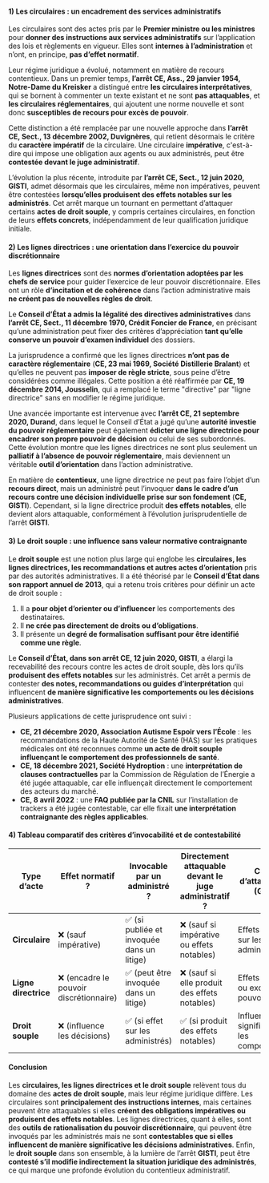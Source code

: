 #### **1) Les circulaires : un encadrement des services administratifs**

Les circulaires sont des actes pris par le **Premier ministre ou les ministres** pour **donner des instructions aux services administratifs** sur l’application des lois et règlements en vigueur. Elles sont **internes à l’administration** et n’ont, en principe, **pas d’effet normatif**.

Leur régime juridique a évolué, notamment en matière de recours contentieux. Dans un premier temps, **l’arrêt CE, Ass., 29 janvier 1954, Notre-Dame du Kreisker** a distingué entre **les circulaires interprétatives**, qui se bornent à commenter un texte existant et ne sont **pas attaquables**, et **les circulaires réglementaires**, qui ajoutent une norme nouvelle et sont donc **susceptibles de recours pour excès de pouvoir**.

Cette distinction a été remplacée par une nouvelle approche dans **l’arrêt CE, Sect., 13 décembre 2002, Duvignères**, qui retient désormais le critère du **caractère impératif** de la circulaire. Une circulaire **impérative**, c'est-à-dire qui impose une obligation aux agents ou aux administrés, peut être **contestée devant le juge administratif**.

L’évolution la plus récente, introduite par **l’arrêt CE, Sect., 12 juin 2020, GISTI**, admet désormais que les circulaires, même non impératives, peuvent être contestées **lorsqu’elles produisent des effets notables sur les administrés**. Cet arrêt marque un tournant en permettant d’attaquer certains **actes de droit souple**, y compris certaines circulaires, en fonction de leurs **effets concrets**, indépendamment de leur qualification juridique initiale.

#### **2) Les lignes directrices : une orientation dans l’exercice du pouvoir discrétionnaire**

Les **lignes directrices** sont des **normes d’orientation adoptées par les chefs de service** pour guider l’exercice de leur pouvoir discrétionnaire. Elles ont un rôle **d’incitation et de cohérence** dans l’action administrative mais **ne créent pas de nouvelles règles de droit**.

Le **Conseil d’État a admis la légalité des directives administratives** dans **l’arrêt CE, Sect., 11 décembre 1970, Crédit Foncier de France**, en précisant qu’une administration peut fixer des critères d’appréciation **tant qu’elle conserve un pouvoir d’examen individuel** des dossiers.

La jurisprudence a confirmé que les lignes directrices **n’ont pas de caractère réglementaire** (**CE, 23 mai 1969, Société Distillerie Bralant**) et qu’elles ne peuvent pas **imposer de règle stricte**, sous peine d’être considérées comme illégales. Cette position a été réaffirmée par **CE, 19 décembre 2014, Jousselin**, qui a remplacé le terme "directive" par "ligne directrice" sans en modifier le régime juridique.

Une avancée importante est intervenue avec **l’arrêt CE, 21 septembre 2020, Durand**, dans lequel le Conseil d’État a jugé qu’une **autorité investie du pouvoir réglementaire** peut également **édicter une ligne directrice pour encadrer son propre pouvoir de décision** ou celui de ses subordonnés. Cette évolution montre que les lignes directrices ne sont plus seulement un **palliatif à l’absence de pouvoir réglementaire**, mais deviennent un véritable **outil d’orientation** dans l’action administrative.

En matière de **contentieux**, une ligne directrice ne peut pas faire l’objet d’un **recours direct**, mais un administré peut l’invoquer **dans le cadre d’un recours contre une décision individuelle prise sur son fondement** (**CE, GISTI**). Cependant, si la ligne directrice produit **des effets notables**, elle devient alors attaquable, conformément à l’évolution jurisprudentielle de l’arrêt **GISTI**.

#### **3) Le droit souple : une influence sans valeur normative contraignante**

Le **droit souple** est une notion plus large qui englobe les **circulaires, les lignes directrices, les recommandations et autres actes d’orientation** pris par des autorités administratives. Il a été théorisé par le **Conseil d’État dans son rapport annuel de 2013**, qui a retenu trois critères pour définir un acte de droit souple :

1. Il a **pour objet d’orienter ou d’influencer** les comportements des destinataires.
2. Il **ne crée pas directement de droits ou d’obligations**.
3. Il présente un **degré de formalisation suffisant pour être identifié comme une règle**.

Le **Conseil d’État, dans son arrêt CE, 12 juin 2020, GISTI**, a élargi la recevabilité des recours contre les actes de droit souple, dès lors qu’ils **produisent des effets notables** sur les administrés. Cet arrêt a permis de contester **des notes, recommandations ou guides d’interprétation** qui influencent **de manière significative les comportements ou les décisions administratives**.

Plusieurs applications de cette jurisprudence ont suivi :

- **CE, 21 décembre 2020, Association Autisme Espoir vers l’École** : les recommandations de la Haute Autorité de Santé (HAS) sur les pratiques médicales ont été reconnues comme **un acte de droit souple influençant le comportement des professionnels de santé**.
- **CE, 18 décembre 2021, Société Hydroption** : une **interprétation de clauses contractuelles** par la Commission de Régulation de l’Énergie a été jugée attaquable, car elle influençait directement le comportement des acteurs du marché.
- **CE, 8 avril 2022** : une **FAQ publiée par la CNIL** sur l’installation de trackers a été jugée contestable, car elle fixait **une interprétation contraignante des règles applicables**.

#### **4) Tableau comparatif des critères d’invocabilité et de contestabilité**

| **Type d’acte**      | **Effet normatif ?**                   | **Invocable par un administré ?**         | **Directement attaquable devant le juge administratif ?** | **Critère d’attaquabilité (GISTI)**           |
| -------------------- | -------------------------------------- | ----------------------------------------- | --------------------------------------------------------- | --------------------------------------------- |
| **Circulaire**       | ❌ (sauf impérative)                    | ✅ (si publiée et invoquée dans un litige) | ❌ (sauf si impérative ou effets notables)                 | Effets notables sur les administrés           |
| **Ligne directrice** | ❌ (encadre le pouvoir discrétionnaire) | ✅ (peut être invoquée dans un litige)     | ❌ (sauf si elle produit des effets notables)              | Effets notables ou excès de pouvoir           |
| **Droit souple**     | ❌ (influence les décisions)            | ✅ (si effet sur les administrés)          | ✅ (si produit des effets notables)                        | Influence significative sur les comportements |

#### **Conclusion**

Les **circulaires, les lignes directrices et le droit souple** relèvent tous du domaine des **actes de droit souple**, mais leur régime juridique diffère. Les circulaires sont **principalement des instructions internes**, mais certaines peuvent être attaquables si elles **créent des obligations impératives ou produisent des effets notables**. Les lignes directrices, quant à elles, sont des **outils de rationalisation du pouvoir discrétionnaire**, qui peuvent être invoqués par les administrés mais ne sont **contestables que si elles influencent de manière significative les décisions administratives**. Enfin, le **droit souple** dans son ensemble, à la lumière de l’arrêt **GISTI**, peut être **contesté s’il modifie indirectement la situation juridique des administrés**, ce qui marque une profonde évolution du contentieux administratif.